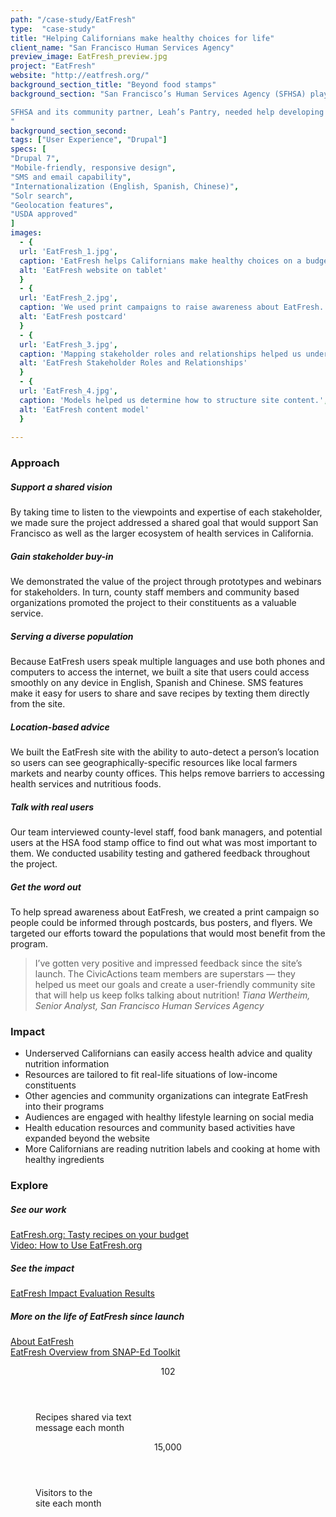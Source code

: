 ```yaml
---
path: "/case-study/EatFresh"
type:  "case-study"
title: "Helping Californians make healthy choices for life"
client_name: "San Francisco Human Services Agency"
preview_image: EatFresh_preview.jpg
project: "EatFresh"
website: "http://eatfresh.org/"
background_section_title: "Beyond food stamps"
background_section: "San Francisco’s Human Services Agency (SFHSA) plays an important role in helping low-income residents get access to services that keep them healthy, including the CalFresh food stamp program. But CalFresh users are often faced with significant time and budget constraints when trying to make healthy choices. 

SFHSA and its community partner, Leah’s Pantry, needed help developing a resource for low-income Californians that would complement the CalFresh program and integrate with other community health initiatives. SFHSA wanted to create an online platform that would help users find healthy, low-cost recipes and get advice from nutrition experts. This resource would need to be accessible across many devices, languages, and cultures to meet the needs of California’s diverse low-income population.
"
background_section_second: 
tags: ["User Experience", "Drupal"]
specs: [
"Drupal 7",
"Mobile-friendly, responsive design",
"SMS and email capability", 
"Internationalization (English, Spanish, Chinese)", 
"Solr search", 
"Geolocation features", 
"USDA approved"
]
images:
  - {
  url: 'EatFresh_1.jpg', 
  caption: 'EatFresh helps Californians make healthy choices on a budget.', 
  alt: 'EatFresh website on tablet'
  }
  - {
  url: 'EatFresh_2.jpg', 
  caption: 'We used print campaigns to raise awareness about EatFresh.', 
  alt: 'EatFresh postcard'
  }
  - {
  url: 'EatFresh_3.jpg', 
  caption: 'Mapping stakeholder roles and relationships helped us understand all the goals for the site.', 
  alt: 'EatFresh Stakeholder Roles and Relationships'
  }
  - {
  url: 'EatFresh_4.jpg', 
  caption: 'Models helped us determine how to structure site content.', 
  alt: 'EatFresh content model'
  }
  
---
```


### Approach

##### Support a shared vision
By taking time to listen to the viewpoints and expertise of each stakeholder, we made sure the project addressed a shared goal that would support San Francisco as well as the larger ecosystem of health services in California.

##### Gain stakeholder buy-in
We demonstrated the value of the project through prototypes and webinars for stakeholders. In turn, county staff members and community based organizations promoted the project to their constituents as a valuable service.

##### Serving a diverse population 
Because EatFresh users speak multiple languages and use both phones and computers to access the internet, we built a site that users could access smoothly on any device in English, Spanish and Chinese. SMS features make it easy for users to share and save recipes by texting them directly from the site.

##### Location-based advice
We built the EatFresh site with the ability to auto-detect a person’s location so users can see geographically-specific resources like local farmers markets and nearby county offices. This helps remove barriers to accessing health services and nutritious foods.

##### Talk with real users
Our team interviewed county-level staff, food bank managers, and potential users at the HSA food stamp office to find out what was most important to them. We conducted usability testing and gathered feedback throughout the project.

##### Get the word out
To help spread awareness about EatFresh, we created a print campaign so people could be informed through postcards, bus posters, and flyers. We targeted our efforts toward the populations that would most benefit from the program.

<blockquote>
I’ve gotten very positive and impressed feedback since the site’s launch. The CivicActions team members are superstars — they helped us meet our goals and create a user-friendly community site that will help us keep folks talking about nutrition!
<cite> Tiana Wertheim,  Senior Analyst, San Francisco Human Services Agency </cite>
</blockquote>

### Impact
* Underserved Californians can easily access health advice and quality nutrition information 
* Resources are tailored to fit real-life situations of low-income constituents
* Other agencies and community organizations can integrate EatFresh into their programs
* Audiences are engaged with healthy lifestyle learning on social media
* Health education resources and community based activities have expanded beyond the website
* More Californians are reading nutrition labels and cooking at home with healthy ingredients


### Explore
##### See our work
[EatFresh.org: Tasty recipes on your budget](http://eatfresh.org/)  
[Video: How to Use EatFresh.org](https://www.youtube.com/watch?time_continue=9&v=fIMymbhXBgk)

##### See the impact
[EatFresh Impact Evaluation Results](http://leahspantrysf.org/blog/2014/11/18/eatfreshorg-impact-evaluation-results)

##### More on the life of EatFresh since launch
[About EatFresh](http://leahspantrysf.org/about-eatfresh/)  
[EatFresh Overview from SNAP-Ed Toolkit](https://snapedtoolkit.org/interventions/programs/eatfresh/)
 
<figure>
  <div> 
    <header>102</header>
    <p>Recipes shared via text<br> message each month<p>
  </div>
  <div> 
      <header>15,000</header>
      <p>Visitors to the<br> site each month<p>
  </div>
</figure>
